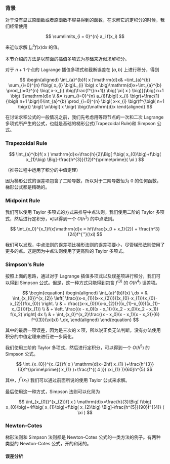 
### 背景

对于没有显式原函数或者原函数不容易得到的函数，在求解它的定积分的时候，我们经常使用

$$
\sum\limits_{i = 0}^{n} a_i f(x_i)
$$

来近似求解 $\int_a^{b}f(x)\mathrm{d}x$ 的值。

本节介绍的方法是以前面的插值多项式为基础来近似求解积分。

对于 $n + 1$ 个点的 Lagrange 插值多项式和截断误差在 $[a, b]$ 上进行积分，得到

$$
\begin{aligned}
\int_{a}^{b}f( x )\mathrm{d}x& =\int_{a}^{b} \sum_{i=0}^{n} f\big( x_{i} \big)L_{i} \big( x \big)\mathrm{d}x+\int_{a}^{b} \prod_{i=0}^{n} \big( x-x_{i} \big)\frac{f^{(n+1)} \big( \xi( x ) \big)}{\big( n+1 \big) !}\mathrm{d}x \\
&= \sum_{i=0}^{n} a_{i}f\bigl( x_{i} \bigr)+\frac{1}{\bigl( n+1 \bigr)!}\int_{a}^{b} \prod_{i=0}^{n} \bigl( x-x_{i} \bigr)f^{\bigl( n+1 \bigr)} \bigl( \xi\bigl( x \bigr) \bigr)\mathrm{d}x
\end{aligned}
$$

在讨论求积公式的一般情况之前，我们先考虑用等距节点的一次和二次 Lagrange 多项式所产生的公式，也就是基础的梯形公式(Trapezoidal Rule)和 Simpson 公式。

### Trapezoidal Rule

$$
\int_{a}^{b}f( x ) \mathrm{d}x=\frac{h}{2}\Big[ f\big( x_{0}\big)+f\big( x_{1}\big) \Big]-\frac{h^{3}}{12}f^{\prime\prime}( \xi )
$$

（推导过程中运用了积分的中值定理）

因为梯形公式的误差项包含了二阶导数，所以对于二阶导数恒为 0 的任何函数，梯形公式都是精确的。

### Midpoint Rule

我们可以使用 Taylor 多项式的方式来推导中点法则。我们使用二阶的 Taylor 多项式，然后进行定积分，可以得到一个 $O(h^{3})$ 的中点法则。

$$
\int_{x_0}^{x_1}f(x)\mathrm{d}x = hf(\frac{x_0 + x_1}{2}) + \frac{h^3}{24}f^{''}(\xi)
$$

我们可以发现，中点法则的误差项比梯形法则的误差项要小，尽管梯形法则使用了更多的点。这是因为中点法则使用了更高阶的 Taylor 多项式。

### Simpson's Rule

按照上面的思路，通过对于 Lagrange 插值多项式以及误差项进行积分，我们可以得到 Simpson 公式。但是，这一种方式只能得到包含 $f^{(3)}$ 的 $O(h^{4})$ 误差项。

$$
\begin{equation}
\begin{aligned}
\int_{a}^{b}f(x) \,dx = & \int_{x_{0}}^{x_{2}} \left[ \frac{(x-x_{1})(x-x_{2})}{(x_{0}-x_{1})(x_{0}-x_{2})}f(x_{0}) \right. \\
& + \frac{(x-x_{0})(x-x_{2})}{(x_{1}-x_{0})(x_{1}-x_{2})}f(x_{1}) \\
& + \left. \frac{(x - x_0)(x - x_1)}{(x_2 - x_0)(x_2 - x_1)} f(x_2) \right] dx \\
& + \int_{x_0}^{x_2}\frac{(x - x_0)(x - x_1)(x - x_2)}{6} f^{(3)}(\xi(x)) \,dx,
\end{aligned}
\end{equation}
$$

其中的最后一项误差，因为是三次的 x 项，所以说正负无法判断，没有办法使用积分的中值定理来进行进一步简化。

我们使用三阶的 Taylor 多项式，然后进行定积分，可以得到一个 $O(h^{5})$ 的 Simpson 公式。

$$
\int_{x_{0}}^{x_{2}}f( x ) \mathrm{d}x=2hf( x_{1} )+\frac{h^{3}}{3}f^{\prime\prime}( x_{1} )+\frac{f^{( 4 )}( \xi_{1} )}{60}h^{5}
$$

其中，$f^{''}(x_1)$ 我们可以通过前面所说的使用 Taylor 公式来求解。

最后使用这一种方式，Simpson 法则可以化简为

$$
\int_{x_{0}}^{x_{2}}f( x ) \mathrm{d}x=\frac{h}{3}\Big[ f\big( x_{0}\big)+4f\big( x_{1}\big)+f\big( x_{2}\big) \Big]-\frac{h^{5}}{90}f^{(4)} ( \xi )
$$

### Newton-Cotes

梯形法则和 Simpson 法则都是 Newton-Cotes 公式的一类方法的例子。有两种类型的 Newton-Cotes 公式，开的和闭的。

#### 误差分析

